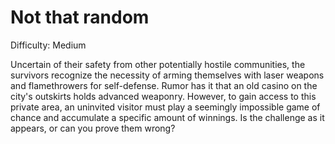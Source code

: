 # Not that random

Difficulty: Medium

Uncertain of their safety from other potentially hostile communities, the survivors recognize the necessity of arming themselves with laser weapons and flamethrowers for self-defense. Rumor has it that an old casino on the city's outskirts holds advanced weaponry. However, to gain access to this private area, an uninvited visitor must play a seemingly impossible game of chance and accumulate a specific amount of winnings. Is the challenge as it appears, or can you prove them wrong?